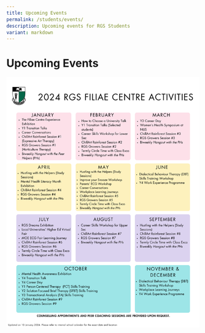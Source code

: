```yaml
---
title: Upcoming Events
permalink: /students/events/
description: Upcoming events for RGS Students
variant: markdown
---
```

# Upcoming Events

![](/images/2024_rgs_filiae_Centre_Activities.png)